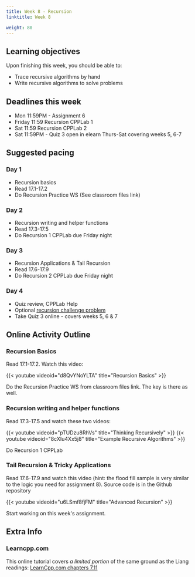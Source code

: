 ```yaml
---
title: Week 8 - Recursion
linktitle: Week 8

weight: 80
---
```


## Learning objectives

Upon finishing this week, you should be able to:

-   Trace recursive algorithms by hand
-   Write recursive algorithms to solve problems

## Deadlines this week

-   Mon 11:59PM - Assignment 6
-   Friday 11:59 Recursion CPPLab 1
-   Sat 11:59 Recursion CPPLab 2
-   Sat 11:59PM - Quiz 3 open in elearn Thurs-Sat covering
    weeks 5, 6-7

## Suggested pacing

### Day 1

-   Recursion basics
-   Read 17.1-17.2
-   Do Recursion Practice WS (See classroom files link)

### Day 2

-   Recursion writing and helper functions
-   Read 17.3-17.5
-   Do Recursion 1 CPPLab due Friday night

### Day 3

-   Recursion Applications & Tail Recursion
-   Read 17.6-17.9
-   Do Recursion 2 CPPLab due Friday night

### Day 4

-   Quiz review, CPPLab Help
-   Optional [recursion challenge problem](http://computerscience.chemeketa.edu/cpplab/problems/StringPermutations/)
-   Take Quiz 3 online - covers weeks 5, 6 & 7

## Online Activity Outline

### Recursion Basics

Read 17.1-17.2. Watch this video:

{{< youtube videoid="d8QvYNoYLTA" title="Recursion Basics" >}}

Do the Recursion Practice WS from classroom files link. The key is
there as well.

### Recursion writing and helper functions

Read 17.3-17.5 and watch these two videos:

{{< youtube videoid="pTUDzu8RhVs" title="Thinking Recursively" >}}
{{< youtube videoid="8cXIu4Xx5j8" title="Example Recursive Algorithms" >}}

Do Recursion 1 CPPLab

### Tail Recursion & Tricky Applications

Read 17.6-17.9 and watch this video (hint: the flood fill sample is
very similar to the logic you need for assignment 8). Source code is
in the Github repository

{{< youtube videoid="u6LSmf8fjFM" title="Advanced Recursion" >}}

Start working on this week's assignment.

## Extra Info

### Learncpp.com

This online tutorial covers *a limited portion* of the same ground as
the Liang readings:
[LearnCpp.com chapters 7.11](http://www.learncpp.com/)

